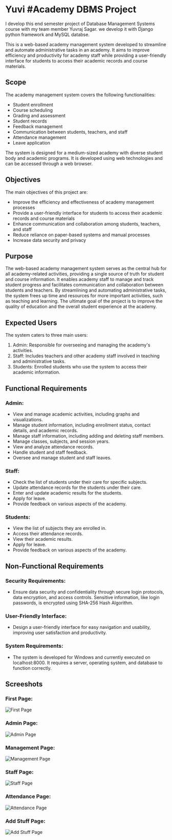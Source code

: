# Yuvi #Academy DBMS Project
I develop this end semester project of Database Management Systems course with my team member Yuvraj Sagar. we develop it with Django python framework and MySQL databse.

This is a web-based academy management system developed to streamline and automate administrative tasks in an academy. It aims to improve efficiency and productivity for academy staff while providing a user-friendly interface for students to access their academic records and course materials.

## Scope

The academy management system covers the following functionalities:

- Student enrollment
- Course scheduling
- Grading and assessment
- Student records
- Feedback management
- Communication between students, teachers, and staff
- Attendance management
- Leave application

The system is designed for a medium-sized academy with diverse student body and academic programs. It is developed using web technologies and can be accessed through a web browser.

## Objectives

The main objectives of this project are:

- Improve the efficiency and effectiveness of academy management processes
- Provide a user-friendly interface for students to access their academic records and course materials
- Enhance communication and collaboration among students, teachers, and staff
- Reduce reliance on paper-based systems and manual processes
- Increase data security and privacy

## Purpose

The web-based academy management system serves as the central hub for all academy-related activities, providing a single source of truth for student and course information. It enables academy staff to manage and track student progress and facilitates communication and collaboration between students and teachers. By streamlining and automating administrative tasks, the system frees up time and resources for more important activities, such as teaching and learning. The ultimate goal of the project is to improve the quality of education and the overall student experience at the academy.

## Expected Users

The system caters to three main users:

1. Admin: Responsible for overseeing and managing the academy's activities.
2. Staff: Includes teachers and other academy staff involved in teaching and administrative tasks.
3. Students: Enrolled students who use the system to access their academic information.

## Functional Requirements

### Admin:

- View and manage academic activities, including graphs and visualizations.
- Manage student information, including enrollment status, contact details, and academic records.
- Manage staff information, including adding and deleting staff members.
- Manage classes, subjects, and session years.
- View and analyze attendance records.
- Handle student and staff feedback.
- Oversee and manage student and staff leaves.

### Staff:

- Check the list of students under their care for specific subjects.
- Update attendance records for the students under their care.
- Enter and update academic results for the students.
- Apply for leave.
- Provide feedback on various aspects of the academy.

### Students:

- View the list of subjects they are enrolled in.
- Access their attendance records.
- View their academic results.
- Apply for leave.
- Provide feedback on various aspects of the academy.

## Non-Functional Requirements

### Security Requirements:

- Ensure data security and confidentiality through secure login protocols, data encryption, and access controls. Sensitive information, like login passwords, is encrypted using SHA-256 Hash Algorithm.

### User-Friendly Interface:

- Design a user-friendly interface for easy navigation and usability, improving user satisfaction and productivity.

### System Requirements:

- The system is developed for Windows and currently executed on localhost:8000. It requires a server, operating system, and database to function correctly.
## Screeshots
### First Page:
![First Page](screenshots/page1.png)
### Admin Page:
![Admin Page](screenshots/adminpage.png)
### Management Page:
![Management Page](screenshots/managepage.png)
### Staff Page:
![Staff Page](screenshots/staffpage.png)
### Attendance Page:
![Attendance Page](screenshots/attendancepage.png)
### Add Stuff Page:
![Add Stuff Page](screenshots/addstuff.png)

